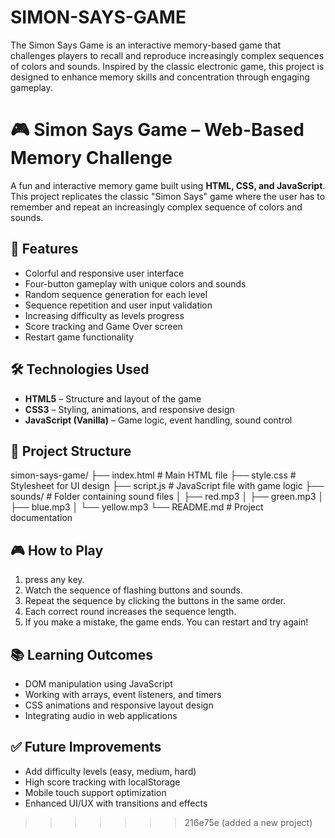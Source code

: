 
# SIMON-SAYS-GAME
The Simon Says Game is an interactive memory-based game that challenges players to recall and reproduce increasingly complex sequences of colors and sounds. Inspired by the classic electronic game, this project is designed to enhance memory skills and concentration through engaging gameplay.


# 🎮 Simon Says Game – Web-Based Memory Challenge

A fun and interactive memory game built using **HTML, CSS, and JavaScript**. This project replicates the classic "Simon Says" game where the user has to remember and repeat an increasingly complex sequence of colors and sounds.

## 🚀 Features

- Colorful and responsive user interface
- Four-button gameplay with unique colors and sounds
- Random sequence generation for each level
- Sequence repetition and user input validation
- Increasing difficulty as levels progress
- Score tracking and Game Over screen
- Restart game functionality

## 🛠️ Technologies Used

- **HTML5** – Structure and layout of the game
- **CSS3** – Styling, animations, and responsive design
- **JavaScript (Vanilla)** – Game logic, event handling, sound control

## 📂 Project Structure
simon-says-game/
├── index.html # Main HTML file
├── style.css # Stylesheet for UI design
├── script.js # JavaScript file with game logic
├── sounds/ # Folder containing sound files
│ ├── red.mp3
│ ├── green.mp3
│ ├── blue.mp3
│ └── yellow.mp3
└── README.md # Project documentation


## 🎮 How to Play

1. press any key.
2. Watch the sequence of flashing buttons and sounds.
3. Repeat the sequence by clicking the buttons in the same order.
4. Each correct round increases the sequence length.
5. If you make a mistake, the game ends. You can restart and try again!

## 📚 Learning Outcomes

- DOM manipulation using JavaScript
- Working with arrays, event listeners, and timers
- CSS animations and responsive layout design
- Integrating audio in web applications

## ✅ Future Improvements

- Add difficulty levels (easy, medium, hard)
- High score tracking with localStorage
- Mobile touch support optimization
- Enhanced UI/UX with transitions and effects

 

>>>>>>> 216e75e (added a new project)
